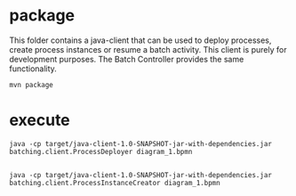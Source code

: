 # package

This folder contains a java-client that can be used to deploy processes,
create process instances or resume a batch activity. This client is purely for
development purposes. The Batch Controller provides the same functionality.

```
mvn package
```

# execute

```
java -cp target/java-client-1.0-SNAPSHOT-jar-with-dependencies.jar batching.client.ProcessDeployer diagram_1.bpmn


java -cp target/java-client-1.0-SNAPSHOT-jar-with-dependencies.jar batching.client.ProcessInstanceCreator diagram_1.bpmn
```
